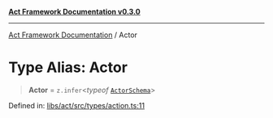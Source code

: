[**Act Framework Documentation v0.3.0**](../README.md)

***

[Act Framework Documentation](../globals.md) / Actor

# Type Alias: Actor

> **Actor** = `z.infer`\<*typeof* [`ActorSchema`](../variables/ActorSchema.md)\>

Defined in: [libs/act/src/types/action.ts:11](https://github.com/Rotorsoft/act-root/blob/ecf1ab2f895c5bdf2d70db49738046df56c78030/libs/act/src/types/action.ts#L11)
